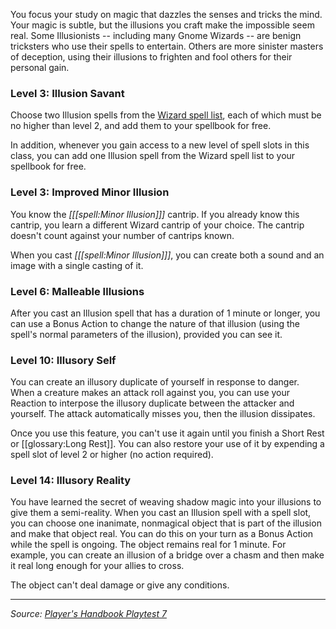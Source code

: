 You focus your study on magic that dazzles the senses and tricks the mind. Your magic is subtle, but the illusions you craft make the impossible seem real. Some Illusionists -- including many Gnome Wizards -- are benign tricksters who use their spells to entertain. Others are more sinister masters of deception, using their illusions to frighten and fool others for their personal gain.

### Level 3: Illusion Savant

Choose two Illusion spells from the [Wizard spell list](/onednd/spell_list/wizard), each of which must be no higher than level 2, and add them to your spellbook for free.

In addition, whenever you gain access to a new level of spell slots in this class, you can add one Illusion spell from the Wizard spell list to your spellbook for free.

### Level 3: Improved Minor Illusion

You know the _[[[spell:Minor Illusion]]]_ cantrip. If you already know this cantrip, you learn a different Wizard cantrip of your choice. The cantrip doesn't count against your number of cantrips known.

When you cast _[[[spell:Minor Illusion]]]_, you can create both a sound and an image with a single casting of it.

### Level 6: Malleable Illusions

After you cast an Illusion spell that has a duration of 1 minute or longer, you can use a Bonus Action to change the nature of that illusion (using the spell's normal parameters of the illusion), provided you can see it.

### Level 10: Illusory Self

You can create an illusory duplicate of yourself in response to danger. When a creature makes an attack roll against you, you can use your Reaction to interpose the illusory duplicate between the attacker and yourself. The attack automatically misses you, then the illusion dissipates.

Once you use this feature, you can't use it again until you finish a Short Rest or [[glossary:Long Rest]]. You can also restore your use of it by expending a spell slot of level 2 or higher (no action required).

### Level 14: Illusory Reality

You have learned the secret of weaving shadow magic into your illusions to give them a semi-reality. When you cast an Illusion spell with a spell slot, you can choose one inanimate, nonmagical object that is part of the illusion and make that object real. You can do this on your turn as a Bonus Action while the spell is ongoing. The object remains real for 1 minute. For example, you can create an illusion of a bridge over a chasm and then make it real long enough for your allies to cross.

The object can't deal damage or give any conditions.

----

_Source: [Player's Handbook Playtest 7](https://www.dndbeyond.com/sources/ua/ph-playtest-7)_
